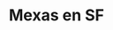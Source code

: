 ---
title: Mexas en SF
image: "/assets/img/resources/entrepreneurship/mexas.jpg"
description: Mexas in SF is an informal group gathering Mexicans in San Francisco
categories:
  - Affinity Group
link: https://www.facebook.com/groups/mexasensiliconvalley/
---